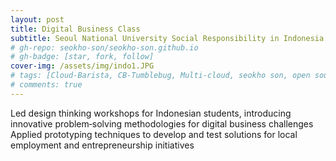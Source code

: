 ```yaml
---
layout: post
title: Digital Business Class
subtitle: Seoul National University Social Responsibility in Indonesia 
# gh-repo: seokho-son/seokho-son.github.io
# gh-badge: [star, fork, follow]
cover-img: /assets/img/indo1.JPG
# tags: [Cloud-Barista, CB-Tumblebug, Multi-cloud, seokho son, open source]
# comments: true
---
```


Led design thinking workshops for Indonesian students, introducing innovative problem‑solving methodologies for digital business challenges
Applied prototyping techniques to develop and test solutions for local employment and entrepreneurship initiatives
